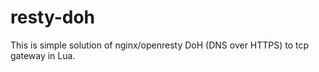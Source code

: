 # resty-doh

This is simple solution of nginx/openresty DoH (DNS over HTTPS) to tcp gateway in Lua.
